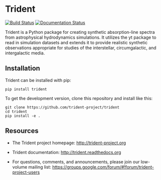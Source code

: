 # Trident

[![Build Status](https://travis-ci.org/trident-project/trident.svg?branch=master)](https://travis-ci.org/trident-project/trident)
[![Documentation Status](https://readthedocs.org/projects/trident/badge/?version=latest)](http://trident.readthedocs.io/en/latest/?badge=latest)

Trident is a Python package for creating synthetic absorption-line spectra
from astrophysical hydrodynamics simulations.  It utilizes the yt package
to read in simulation datasets and extends it to provide realistic
synthetic observations appropriate for studies of the interstellar,
circumgalactic, and intergalactic media.

## Installation

Trident can be installed with pip:

```
pip install trident
```

To get the development version, clone this repository and install like this:

```
git clone https://github.com/trident-project/trident
cd trident
pip install -e .
```

## Resources

 * The Trident project homepage: http://trident-project.org

 * Trident documentation: http://trident.readthedocs.org

 * For questions, comments, and announcements, please join our low-volume mailing list: https://groups.google.com/forum/#!forum/trident-project-users
